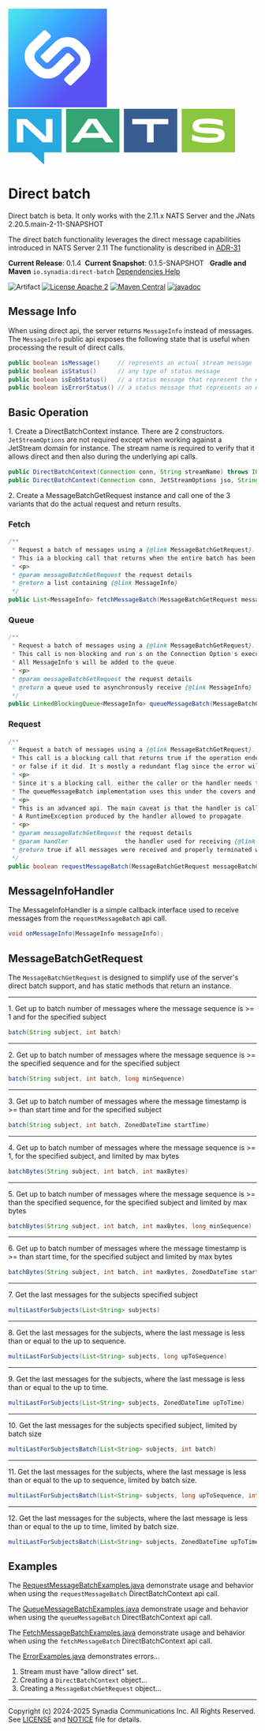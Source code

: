 ![Synadia](src/main/javadoc/images/synadia-logo.png) &nbsp;&nbsp;&nbsp;&nbsp; ![NATS](src/main/javadoc/images/large-logo.png)

# Direct batch

Direct batch is beta.
It only works with the 2.11.x NATS Server and the JNats 2.20.5.main-2-11-SNAPSHOT

The direct batch functionality leverages the direct message capabilities introduced in NATS Server 2.11
The functionality is described in [ADR-31](https://github.com/nats-io/nats-architecture-and-design/blob/main/adr/ADR-31.md) 

**Current Release**: 0.1.4
&nbsp;**Current Snapshot**: 0.1.5-SNAPSHOT
&nbsp; **Gradle and Maven** `io.synadia:direct-batch`
[Dependencies Help](https://github.com/synadia-io/orbit.java?tab=readme-ov-file#dependencies) 

![Artifact](https://img.shields.io/badge/Artifact-io.synadia:direct--batch-00BC8E?labelColor=grey&style=flat)
[![License Apache 2](https://img.shields.io/badge/License-Apache2-blue.svg)](https://www.apache.org/licenses/LICENSE-2.0)
[![Maven Central](https://maven-badges.herokuapp.com/maven-central/io.synadia/direct-batch/badge.svg)](https://maven-badges.herokuapp.com/maven-central/io.synadia/direct-batch)
[![javadoc](https://javadoc.io/badge2/io.synadia/direct-batch/javadoc.svg)](https://javadoc.io/doc/io.synadia/direct-batch)


## Message Info
When using direct api, the server returns `MessageInfo` instead of messages. 
The `MessageInfo` public api exposes the following state that is useful when processing the
result of direct calls.

```java
public boolean isMessage()     // represents an actual stream message
public boolean isStatus()      // any type of status message 
public boolean isEobStatus()   // a status message that represent the end of data has been reached
public boolean isErrorStatus() // a status message that represents an error
```

## Basic Operation

1\. Create a DirectBatchContext instance. There are 2 constructors.
`JetStreamOptions` are not required except when working against a JetStream domain for instance.
The stream name is required to verify that it allows direct and then also during the underlying api calls.

```java
public DirectBatchContext(Connection conn, String streamName) throws IOException, JetStreamApiException
public DirectBatchContext(Connection conn, JetStreamOptions jso, String streamName) throws IOException, JetStreamApiException
```

2\. Create a MessageBatchGetRequest instance and call one of the 3 variants that do the actual request and return results.

### Fetch
```java
/**
 * Request a batch of messages using a {@link MessageBatchGetRequest}.
 * This ia a blocking call that returns when the entire batch has been satisfied.
 * <p>
 * @param messageBatchGetRequest the request details
 * @return a list containing {@link MessageInfo}
 */
public List<MessageInfo> fetchMessageBatch(MessageBatchGetRequest messageBatchGetRequest)
```

### Queue
```java
/**
 * Request a batch of messages using a {@link MessageBatchGetRequest}.
 * This call is non-blocking and run's on the Connection Option's executor.
 * All MessageInfo's will be added to the queue.
 * <p>
 * @param messageBatchGetRequest the request details
 * @return a queue used to asynchronously receive {@link MessageInfo}
 */
public LinkedBlockingQueue<MessageInfo> queueMessageBatch(MessageBatchGetRequest messageBatchGetRequest)
```

### Request
```java
/**
 * Request a batch of messages using a {@link MessageBatchGetRequest}.
 * This call is a blocking call that returns true if the operation ended without an error status
 * or false if it did. It's mostly a redundant flag since the error will always be given to the handler.
 * <p>
 * Since it's a blocking call, either the caller or the handler needs to run on a different thread.
 * The queueMessageBatch implementation uses this under the covers and can be looked at as an example
 * <p>
 * This is an advanced api. The main caveat is that the handler is called in a blocking fashion. 
 * A RuntimeException produced by the handler allowed to propagate.  
 * <p>
 * @param messageBatchGetRequest the request details
 * @param handler                the handler used for receiving {@link MessageInfo}
 * @return true if all messages were received and properly terminated with a server EOB
 */
public boolean requestMessageBatch(MessageBatchGetRequest messageBatchGetRequest, MessageInfoHandler handler)
```

## MessageInfoHandler

The MessageInfoHandler is a simple callback interface used to receive messages from the `requestMessageBatch` api call.   
```java
void onMessageInfo(MessageInfo messageInfo);
```

## MessageBatchGetRequest

The `MessageBatchGetRequest` is designed to simplify use of the server's direct batch support,
and has static methods that return an instance.

---
1\. Get up to batch number of messages where the message sequence is >= 1 and for the specified subject
```java
batch(String subject, int batch)
```

---
2\. Get up to batch number of messages where the message sequence is >= the specified sequence and for the specified subject
```java
batch(String subject, int batch, long minSequence)
```

---
3\. Get up to batch number of messages where the message timestamp is >= than start time and for the specified subject
```java
batch(String subject, int batch, ZonedDateTime startTime)
```

---
4\. Get up to batch number of messages where the message sequence is >= 1, for the specified subject, and limited by max bytes
```java
batchBytes(String subject, int batch, int maxBytes)
```

---
5\. Get up to batch number of messages where the message sequence is >= than the specified sequence, for the specified subject and limited by max bytes
```java
batchBytes(String subject, int batch, int maxBytes, long minSequence)
```

---
6\. Get up to batch number of messages where the message timestamp is >= than start time, for the specified subject and limited by max bytes
```java
batchBytes(String subject, int batch, int maxBytes, ZonedDateTime startTime)
```

---
7\. Get the last messages for the subjects specified subject
```java
multiLastForSubjects(List<String> subjects)
```

---
8\. Get the last messages for the subjects, where the last message is less than or equal to the up to sequence.
```java
multiLastForSubjects(List<String> subjects, long upToSequence)
```

---
9\. Get the last messages for the subjects, where the last message is less than or equal to the up to time.
```java
multiLastForSubjects(List<String> subjects, ZonedDateTime upToTime)
```

---
10\. Get the last messages for the subjects specified subject, limited by batch size
```java
multiLastForSubjectsBatch(List<String> subjects, int batch)
```

---
11\. Get the last messages for the subjects, where the last message is less than or equal to the up to sequence, limited by batch size.
```java
multiLastForSubjectsBatch(List<String> subjects, long upToSequence, int batch)
```

---
12\. Get the last messages for the subjects, where the last message is less than or equal to the up to time, limited by batch size.
```java
multiLastForSubjectsBatch(List<String> subjects, ZonedDateTime upToTime, int batch)
```

## Examples

The [RequestMessageBatchExamples.java](src/examples/java/io/synadia/examples/RequestMessageBatchExamples.java)
demonstrate usage and behavior when using the `requestMessageBatch` DirectBatchContext api call.

The [QueueMessageBatchExamples.java](src/examples/java/io/synadia/examples/QueueMessageBatchExamples.java)
demonstrate usage and behavior when using the `queueMessageBatch` DirectBatchContext api call.

The [FetchMessageBatchExamples.java](src/examples/java/io/synadia/examples/FetchMessageBatchExamples.java)
demonstrate usage and behavior when using the `fetchMessageBatch` DirectBatchContext api call.

The [ErrorExamples.java](src/examples/java/io/synadia/examples/ErrorExamples.java) demonstrates errors...
1. Stream must have "allow direct" set.
2. Creating a `DirectBatchContext` object...
3. Creating a `MessageBatchGetRequest` object...

---
Copyright (c) 2024-2025 Synadia Communications Inc. All Rights Reserved.
See [LICENSE](LICENSE) and [NOTICE](NOTICE) file for details.
